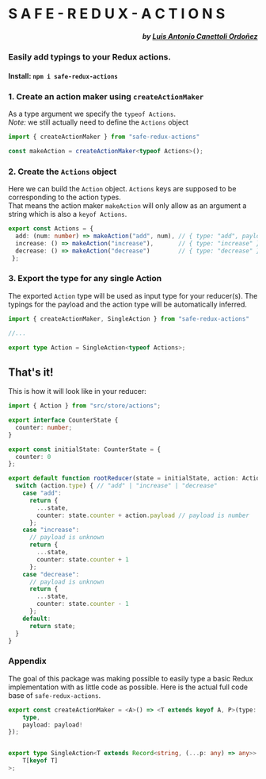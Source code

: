 # S A F E - R E D U X - A C T I O N S
##### <div align="right">by [Luis Antonio Canettoli Ordoñez](http://luisanton.io)</div>

### Easily add typings to your Redux actions.

#### Install: ```npm i safe-redux-actions```



### 1. Create an action maker using `createActionMaker`

As a type argument we specify the `typeof Actions`.  
*Note:* we still actually need to define the `Actions` object
```ts
import { createActionMaker } from "safe-redux-actions"

const makeAction = createActionMaker<typeof Actions>();

```
### 2. Create the `Actions` object

Here we can build the `Action` object. `Actions` keys are supposed to be corresponding to the action types.  
That means the action maker `makeAction` will only allow as an argument a string which is also a `keyof Actions`.


```ts
export const Actions = {
  add: (num: number) => makeAction("add", num), // { type: "add", payload: num }
  increase: () => makeAction("increase"),       // { type: "increase" }
  decrease: () => makeAction("decrease")        // { type: "decrease" }
 };
```

### 3. Export the type for any single Action
The exported `Action` type will be used as input type for your reducer(s).
The typings for the payload and the action type will be automatically inferred.


```ts
import { createActionMaker, SingleAction } from "safe-redux-actions"

//...

export type Action = SingleAction<typeof Actions>;

```

## That's it!

This is how it will look like in your reducer:

```ts
import { Action } from "src/store/actions";

export interface CounterState {
  counter: number;
}

export const initialState: CounterState = {
  counter: 0
};

export default function rootReducer(state = initialState, action: Action) {
  switch (action.type) { // "add" | "increase" | "decrease"
    case "add":
      return {
        ...state,
        counter: state.counter + action.payload // payload is number
      };
    case "increase":
      // payload is unknown
      return {
        ...state,
        counter: state.counter + 1
      };
    case "decrease":
      // payload is unknown
      return {
        ...state,
        counter: state.counter - 1
      };
    default:
      return state;
  }
}
```
### Appendix

The goal of this package was making possible to easily type a basic Redux implementation with as little code as possible.
Here is the actual full code base of `safe-redux-actions`.

```ts
export const createActionMaker = <A>() => <T extends keyof A, P>(type: T, payload?: P) => ({
    type,
    payload: payload!
});


export type SingleAction<T extends Record<string, (...p: any) => any>> = ReturnType<
    T[keyof T]
>;
```